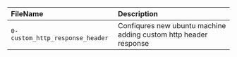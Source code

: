 | FileName | Description |
| :------- | :--------- |
| `0-custom_http_response_header` | Confiqures new ubuntu machine adding custom http header response |
